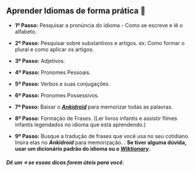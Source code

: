 ## Aprender Idiomas de forma prática :book:

- **1º Passo:** Pesquisar a pronúncia do idioma - Como se escreve e lê o alfabeto.

- **2º Passo:** Pesquisar sobre substantivos e artigos. ex: Como formar o plural e como aplicar os artigos.

- **3º Passo:** Adjetivos.

- **4º Passo:** Pronomes Pessoais.

- **5º Passo:** Verbos e suas conjugações.

- **6º Passo:** Pronomes Possessivos.

- **7º Passo:** Baixar o **[_Ankidroid_](https://play.google.com/store/apps/details?id=com.ichi2.anki&hl=pt_BR&gl=US)** para memorizar todas as palavras.

- **8º Passo:** Formação de Frases. (Ler livros infantis e assistir filmes infantis legendados no idioma que está aprendendo.)
- **9º Passo:** Busque a tradução de frases que você usa no seu cotidiano. Insira elas no **_Ankidroid_** para memorização.
.
**Se tiver alguma dúvida, usar um dicionário padrão do idioma ou o [_Wiktionary_](https://www.wiktionary.org/).**

##### _Dê um :star: se essas dicas forem úteis para você._